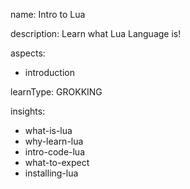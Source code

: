 name: Intro to Lua 

description: Learn what Lua Language is!

aspects:
  - introduction

learnType: GROKKING

insights:
  - what-is-lua
  - why-learn-lua
  - intro-code-lua
  - what-to-expect
  - installing-lua